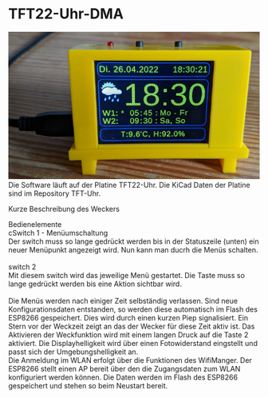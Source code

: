 # TFT22-Uhr-DMA

![Bild vom Wecker](https://github.com/pschneider67/TFT22-Uhr-DMA/blob/master/Wecker.jpg)
Die Software läuft auf der Platine TFT22-Uhr. Die KiCad Daten der Platine sind im Repository TFT-Uhr.

Kurze Beschreibung des Weckers

Bedienelemente    
cSwitch 1 - Menüumschaltung <br>
Der switch muss so lange gedrückt werden bis in der Statuszeile (unten) ein neuer Menüpunkt angezeigt wird.
Nun kann man ducrh die Menüs schalten.<br><br>
switch 2     
Mit diesem switch wird das jeweilige Menü gestartet. Die Taste muss so lange gedrückt werden bis eine Aktion sichtbar wird.
<br><br>
Die Menüs werden nach einiger Zeit selbständig verlassen. Sind neue Konfigurationsdaten entstanden, so werden diese automatisch im Flash des ESP8266 gespeichert. 
Dies wird durch einen kurzen Piep signalisiert. Ein Stern vor der Weckzeit zeigt an das der Wecker für diese Zeit aktiv ist. Das Aktivieren der Weckfunktion wird mit einem langen Druck auf die Taste 2 aktiviert. Die Displayhelligkeit wird über einen Fotowiderstand eingstellt und passt sich der Umgebungshelligkeit an. <br>
Die Anmeldung im WLAN erfolgt über die Funktionen des WifiManger. Der ESP8266 stellt einen AP bereit über den die Zugangsdaten zum WLAN konfiguriert werden können. Die Daten werden im Flash des ESP8266 gespeichert und stehen so beim Neustart bereit. 
